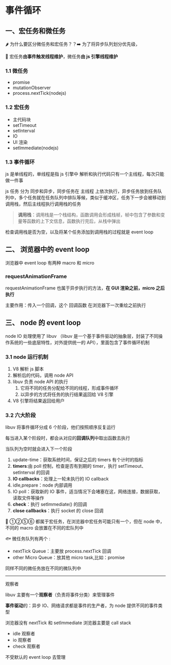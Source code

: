 # 事件循环

## 一、宏任务和微任务

🌶 为什么要区分微任务和宏任务？？➡️ 为了将异步队列划分优先级，

🍆 宏任务**由事件触发线程维护**，微任务**由 js 引擎线程维护**

### 1.1 微任务

- promise
- mutationObserver
- process.nextTick(nodejs)

### 1.2 宏任务

- 主代码块
- setTimeout
- setInterval
- IO
- UI 渲染
- setImmediate(nodejs)

### 1.3 事件循环

js 是单线程的，单线程是指 js 引擎中 解析和执行代码只有一个主线程，每次只能做一件事

js 任务 分为 同步和异步，同步任务在 主线程 上依次执行，异步任务放到任务队列中，多个任务就在任务队列中排队等候，类似于缓冲区，任务下一步会被移动到调用栈，然后主线程执行调用栈的任务

> **调用栈**：调用栈是一个栈结构，函数调用会形成栈帧，帧中包含了参数和变量等函数的上下文信息，函数执行完后，从栈中弹出

检查调用栈是否为空，以及将某个任务添加到调用栈的过程就是 event loop

## 二、 浏览器中的 event loop

浏览器中 event loop 有两种 macro 和 micro

### requestAnimationFrame

requestAnimationFrame 也属于异步执行的方法，**在 GUI 渲染之前，micro 之后执行**

主要作用：传入一个回调，这个 回调函数 在浏览器下一次重绘之前执行

## 三、 node 的 event loop

node IO 处理使用了 libuv （libuv 是一个基于事件驱动的抽象层，封装了不同操作系统的一些底层特性，对外提供统一的 API），里面包含了事件循环机制

### 3.1 node 运行机制

1. V8 解析 js 脚本
2. 解析后的代码，调用 node API
3. libuv 负责 node API 的执行
   1. 它将不同的任务分配给不同的线程，形成事件循环
   2. 以异步的方式将任务的执行结果返回给 V8 引擎
4. V8 引擎将结果返回给用户

### 3.2 六大阶段

libuv 将事件循环分成 6 个阶段，他们按照顺序反复运行

每当进入某个阶段时，都会从对应的**回调队列**中取出函数去执行

当队列为空时就会进入下一个阶段

1. update-time：获取系统时间，保证之后的 timers 有个计时的指标
2. **timers**:由 poll 控制，检查是否有到期的 timer，执行 setTimeout、setInterval 的回调
3. **IO callbacks**：处理上一轮未执行的 IO callback
4. idle,prepare：node 内部调用
5. IO poll：获取新的 IO 事件，适当情况下会堵塞在这，网络连接，数据获取，读取文件等操作
6. **check**：执行 setImmediate() 的回调
7. **close callbacks**：执行 socket 的 close 回调

🐔 ①②⑤⑥ 都属于宏任务，在浏览器中宏任务可能只有一个，但在 node 中，不同的 macro 会放置在不同的宏队列中

🐟 微任务队列有两个 :

- nextTick Queue：主要放 process.nextTick 回调
- other Micro Queue：放其他 micro task,比如：promise

同样不同的微任务放在不同的微队列中

---

观察者

libuv 主要有一个**观察者**（负责将事件分类）来管理事件

**事件驱动**的：异步 IO、网络请求都是事件的生产者，为 node 提供不同的事件类型

浏览器没有 nextTick 和 setImmediate 浏览器主要是 call stack

- idle 观察者
- io 观察者
- check 观察者

不受默认的 event loop 去管理
